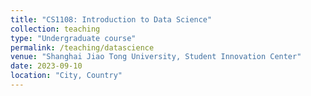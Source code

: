 ```yaml
---
title: "CS1108: Introduction to Data Science"
collection: teaching
type: "Undergraduate course"
permalink: /teaching/datascience
venue: "Shanghai Jiao Tong University, Student Innovation Center"
date: 2023-09-10
location: "City, Country"
---
```


